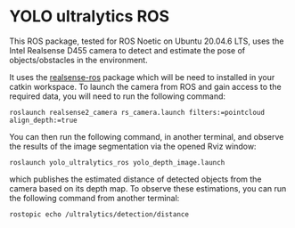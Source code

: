 # YOLO ultralytics ROS

This ROS package, tested for ROS Noetic on Ubuntu 20.04.6 LTS, uses the Intel Realsense D455 camera to detect and estimate the pose of objects/obstacles in the environment. 

It uses the [realsense-ros](https://github.com/IntelRealSense/realsense-ros/tree/ros1-legacy) package which will be need to installed in your catkin workspace. To launch the camera from ROS and gain access to the required data, you will need to run the following command:

```
roslaunch realsense2_camera rs_camera.launch filters:=pointcloud align_depth:=true
```

You can then run the following command, in another terminal, and observe the results of the image segmentation via the opened Rviz window:

```
roslaunch yolo_ultralytics_ros yolo_depth_image.launch 

```

which publishes the estimated distance of detected objects from the camera based on its depth map. To observe these estimations, you can run the following command from another terminal:

```
rostopic echo /ultralytics/detection/distance 
```